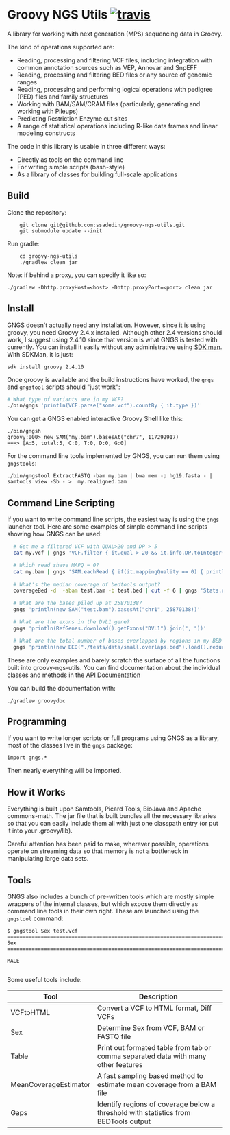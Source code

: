 # Groovy NGS Utils [![travis](https://travis-ci.org/ssadedin/groovy-ngs-utils.svg?branch=master)](https://travis-ci.org/ssadedin/groovy-ngs-utils)

A library for working with next generation (MPS) sequencing data in Groovy.

The kind of operations supported are:

  * Reading, processing and filtering VCF files, including integration with common annotation sources such as VEP, Annovar and SnpEFF
  * Reading, processing and filtering BED files or any source of genomic ranges
  * Reading, processing and performing logical operations with pedigree (PED) files and family structures
  * Working with BAM/SAM/CRAM files (particularly, generating and working with Pileups)
  * Predicting Restriction Enzyme cut sites
  * A range of statistical operations including R-like data frames and linear modeling constructs

The code in this library is usable in three different ways:

 * Directly as tools on the command line
 * For writing simple scripts (bash-style)
 * As a library of classes for building full-scale applications


## Build

Clone the repository:

```
    git clone git@github.com:ssadedin/groovy-ngs-utils.git
    git submodule update --init
```

Run gradle:

```
    cd groovy-ngs-utils
    ./gradlew clean jar
```

Note: if behind a proxy, you can specify it like so:

```
./gradlew -Dhttp.proxyHost=<host> -Dhttp.proxyPort=<port> clean jar
```

## Install

GNGS doesn't actually need any installation. However, since it is using groovy,
you need Groovy 2.4.x installed. Although other 2.4 versions should
work, I suggest using 2.4.10 since that version is what GNGS is tested
with currently. You can install it easily without any administrative
using [SDK man](http://sdkman.io/). With SDKMan, it is just:

```
sdk install groovy 2.4.10
```

Once groovy is available and the build instructions have worked, the `gngs` and `gngstool` scripts
should "just work":

```bash
# What type of variants are in my VCF?
./bin/gngs 'println(VCF.parse("some.vcf").countBy { it.type })'
```

You can get a GNGS enabled interactive Groovy Shell like this:

```
./bin/gngsh
groovy:000> new SAM("my.bam").basesAt("chr7", 117292917)
===> [A:5, total:5, C:0, T:0, D:0, G:0]
```

For the command line tools implemented by GNGS, you can run them using `gngstools`:

```
./bin/gngstool ExtractFASTQ -bam my.bam | bwa mem -p hg19.fasta - | samtools view -Sb - >  my.realigned.bam
```


## Command Line Scripting 


If you want to write command line scripts, the easiest way is using the `gngs` launcher
tool.  Here are some examples of simple command line scripts showing how GNGS can be used:

```bash
  # Get me a filtered VCF with QUAL>20 and DP > 5
  cat my.vcf | gngs 'VCF.filter { it.qual > 20 && it.info.DP.toInteger()>5 }' > filtered.vcf

  # Which read shave MAPQ = 0?
  cat my.bam | gngs 'SAM.eachRead { if(it.mappingQuality == 0) { println it.readName } }'
  
  # What's the median coverage of bedtools output?
  coverageBed -d  -abam test.bam -b test.bed | cut -f 6 | gngs 'Stats.read().median'

  # What are the bases piled up at 25870138?
  gngs 'println(new SAM("test.bam").basesAt("chr1", 25870138))'

  # What are the exons in the DVL1 gene?
  gngs 'println(RefGenes.download().getExons("DVL1").join(", "))'

  # What are the total number of bases overlapped by regions in my BED file?
  gngs 'println(new BED("./tests/data/small.overlaps.bed").load().reduce().size())'

```

These are only examples and barely scratch the surface of all the functions built into
groovy-ngs-utils. You can find documentation about the individual classes and methods
in the [API Documentation](http://ssadedin.github.io/groovy-ngs-utils/doc/index.html)

You can build the documentation with:

```
./gradlew groovydoc
```

## Programming 

If you want to write longer scripts or full programs using GNGS as a library, 
most of the classes live in the `gngs` package:
```
import gngs.*
```

Then nearly everything will be imported.

## How it Works
  
Everything is built upon Samtools, Picard Tools, BioJava and Apache commons-math. The jar file that 
is built bundles all the necessary libraries so that you can easily include them all with just one
classpath entry (or put it into your .groovy/lib).

Careful attention has been paid to make, wherever possible, operations operate on streaming data so that
memory is not a bottleneck in manipulating large data sets.

## Tools

GNGS also includes a bunch of pre-written tools which are mostly simple wrappers of 
the internal classes, but which expose them directly as command line tools in their 
own right. These are launched using the `gngstool` command: 

```
$ gngstool Sex test.vcf
================================================================================
Sex
================================================================================

MALE
 
```

Some useful tools include:

| Tool                   | Description                                                                            |
| ---------------------- | ---------------------------------------------------------------------------------------|
| VCFtoHTML              | Convert a VCF to HTML format, Diff VCFs                                                |
| Sex                    | Determine Sex from VCF, BAM or FASTQ file                                              |
| Table                  | Print out formated table from tab or comma separated data with many other features     |
| MeanCoverageEstimator  | A fast sampling based method to estimate mean coverage from a BAM file                 |
| Gaps                   | Identify regions of coverage below a threshold with statistics from BEDTools output    |

